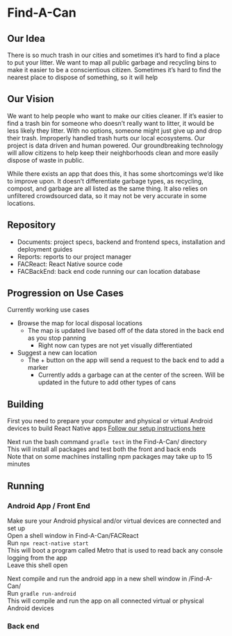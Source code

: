# Find-A-Can

## Our Idea
There is so much trash in our cities and sometimes it’s hard to find a place to put your litter. We want to map all public garbage and recycling bins to make it easier to be a conscientious citizen. Sometimes it’s hard to find the nearest place to dispose of something, so it will help 
## Our Vision
We want to help people who want to make our cities cleaner. If it’s easier to find a trash bin for someone who doesn’t really want to litter, it would be less likely they litter. With no options, someone might just give up and drop their trash. Improperly handled trash hurts our local ecosystems. Our project is data driven and human powered. Our groundbreaking technology will allow citizens to help keep their neighborhoods clean and more easily dispose of waste in public.

While there exists an app that does this, it has some shortcomings we’d like to improve upon. It doesn’t differentiate garbage types, as recycling, compost, and garbage are all listed as the same thing. It also relies on unfiltered crowdsourced data, so it may not be very accurate in some locations. 

## Repository
- Documents: project specs, backend and frontend specs, installation and deployment guides
- Reports: reports to our project manager
- FACReact: React Native source code
- FACBackEnd: back end code running our can location database

## Progression on Use Cases
Currently working use cases
- Browse the map for local disposal locations
  - The map is updated live based off of the data stored in the back end as you stop panning
    - Right now can types are not yet visually differentiated
- Suggest a new can location
  - The + button on the app will send a request to the back end to add a marker
    - Currently adds a garbage can at the center of the screen. Will be updated in the future to add other types of cans

## Building 
First you need to prepare your computer and physical or virtual Android devices to build React Native apps
[Follow our setup instructions here](https://github.com/Find-A-Can/Find-A-Can/blob/main/Documents/Front-End%20Environment%20Setup.md)

Next run the bash command `gradle test` in the Find-A-Can/ directory   
This will install all packages and test both the front and back ends  
Note that on some machines installing npm packages may take up to 15 minutes

## Running 

### Android App / Front End
Make sure your Android physical and/or virtual devices are connected and set up  
Open a shell window in Find-A-Can/FACReact  
Run `npx react-native start`  
This will boot a program called Metro that is used to read back any console logging from the app  
Leave this shell open

Next compile and run the android app in a new shell window in /Find-A-Can/  
Run `gradle run-android`  
This will compile and run the app on all connected virtual or physical Android devices

### Back end
